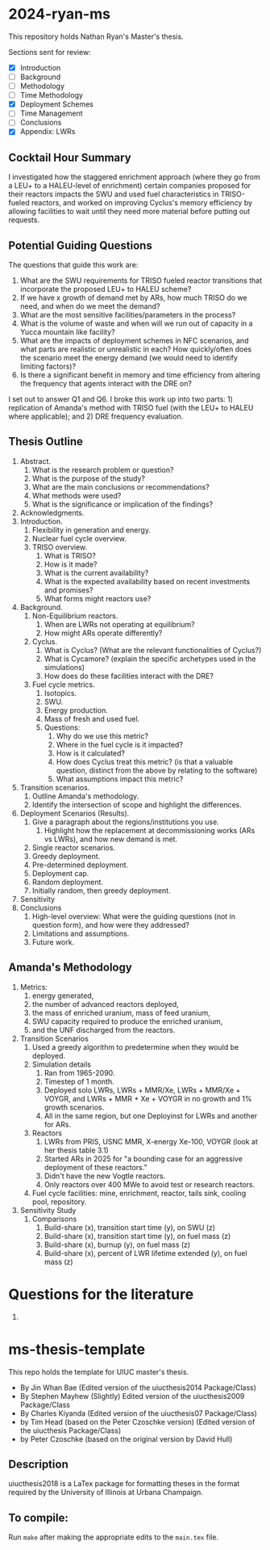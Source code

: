 # 2024-ryan-ms
This repository holds Nathan Ryan's Master's thesis.

Sections sent for review:
- [x] Introduction
- [ ] Background
- [ ] Methodology
- [ ] Time Methodology
- [x] Deployment Schemes
- [ ] Time Management
- [ ] Conclusions
- [x] Appendix: LWRs

## Cocktail Hour Summary
I investigated how the staggered enrichment approach (where they go from a LEU+
to a HALEU-level of enrichment) certain companies proposed for their reactors
impacts the SWU and used fuel characteristics in TRISO-fueled
reactors, and worked on improving Cyclus's memory efficiency by allowing
facilities to wait until they need more material before putting out requests.

## Potential Guiding Questions
The questions that guide this work are:
1. What are the SWU requirements for TRISO fueled reactor transitions that incorporate the proposed LEU+ to HALEU scheme?
2. If we have x growth of demand met by ARs, how much TRISO do we need, and when do we meet the demand?
3. What are the most sensitive facilities/parameters in the process?
4. What is the volume of waste and when will we run out of capacity in a Yucca mountain like facility?
5. What are the impacts of deployment schemes in NFC scenarios, and what parts are realistic or unrealistic in each? How quickly/often does the scenario meet the energy demand (we would need to identify limiting factors)?
6. Is there a significant benefit in memory and time efficiency from altering the frequency that agents interact with the DRE on?

I set out to answer Q1 and Q6. I broke this work up into two parts: 1) replication of Amanda's method with
TRISO fuel (with the LEU+ to HALEU where applicable); and 2) DRE frequency
evaluation.

## Thesis Outline
1. Abstract.
   1. What is the research problem or question?
   2. What is the purpose of the study?
   3. What are the main conclusions or recommendations?
   4. What methods were used?
   5. What is the significance or implication of the findings?
2. Acknowledgments.
3. Introduction.
   1. Flexibility in generation and energy.
   2. Nuclear fuel cycle overview.
   3. TRISO overview.
      1. What is TRISO?
      2. How is it made?
      3. What is the current availability?
      4. What is the expected availability based on recent investments and promises?
      5. What forms might reactors use?
4. Background.
   1. Non-Equilibrium reactors.
      1. When are LWRs not operating at equilibrium?
      2. How might ARs operate differently?
   2. Cyclus.
      1. What is Cyclus? (What are the relevant functionalities of Cyclus?)
      2. What is Cycamore? (explain the specific archetypes used in the simulations)
      3. How does do these facilities interact with the DRE?
   3. Fuel cycle metrics.
      1. Isotopics.
      2. SWU.
      3. Energy production.
      4. Mass of fresh and used fuel.
      5. Questions:
         1. Why do we use this metric?
         2. Where in the fuel cycle is it impacted?
         3. How is it calculated?
         4. How does Cyclus treat this metric? (is that a valuable question, distinct from the above by relating to the software)
         5. What assumptions impact this metric?
5. Transition scenarios.
      1. Outline Amanda's methodology.
      2. Identify the intersection of scope and highlight the differences.
6. Deployment Scenarios (Results).
   1. Give a paragraph about the regions/institutions you use.
      1. Highlight how the replacement at decommissioning works (ARs vs LWRs), and how new demand is met.
   2. Single reactor scenarios.
   3. Greedy deployment.
   4. Pre-determined deployment.
   5. Deployment cap.
   6. Random deployment.
   7. Initially random, then greedy deployment.
7. Sensitivity
8. Conclusions
   1. High-level overview: What were the guiding questions (not in question form), and how were they addressed?
   2. Limitations and assumptions.
   3. Future work.

## Amanda's Methodology
1. Metrics:
   1. energy generated,
   2. the number of advanced reactors deployed,
   3. the mass of enriched uranium, mass of feed uranium,
   4. SWU capacity required to produce the enriched uranium,
   5. and the UNF discharged from the reactors.
2. Transition Scenarios
   1. Used a greedy algorithm to predetermine when they would be deployed.
   2. Simulation details
      1. Ran from 1965-2090.
      2. Timestep of 1 month.
      3. Deployed solo LWRs, LWRs + MMR/Xe, LWRs + MMR/Xe + VOYGR, and  LWRs + MMR + Xe + VOYGR in no growth and 1% growth scenarios.
      4. All in the same region, but one Deployinst for LWRs and another for ARs.
   3. Reactors
      1. LWRs from PRIS, USNC MMR, X-energy Xe-100, VOYGR (look at her thesis table 3.1)
      2. Started ARs in 2025 for "a bounding case for an aggressive deployment of these reactors."
      3. Didn't have the new Vogtle reactors.
      4. Only reactors over 400 MWe to avoid test or research reactors.
   4. Fuel cycle facilities: mine, enrichment, reactor, tails sink, cooling pool, repository.
3. Sensitivity Study
   1. Comparisons
      1. Build-share (x), transition start time (y), on SWU (z)
      2. Build-share (x), transition start time (y), on fuel mass (z)
      3. Build-share (x), burnup (y), on fuel mass (z)
      4. Build-share (x), percent of LWR lifetime extended (y), on fuel mass (z)

# Questions for the literature
1.

# ms-thesis-template
This repo holds the template for UIUC master's thesis.

- By Jin Whan Bae (Edited version of the uiucthesis2014 Package/Class)
- By Stephen Mayhew (Slightly) Edited version of the uiucthesis2009 Package/Class
- By Charles Kiyanda (Edited version of the uiucthesis07 Package/Class)
- by Tim Head (based on the Peter Czoschke version) (Edited version of the uiucthesis Package/Class)
- by Peter Czoschke (based on the original version by David Hull)

## Description
uiucthesis2018 is a LaTex package for formatting theses in the format required by the University of Illinois at Urbana Champaign.

## To compile:
Run `make` after making the appropriate edits to the `main.tex` file.